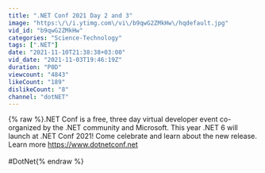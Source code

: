 ```yaml
---
title: ".NET Conf 2021 Day 2 and 3"
image: "https:\/\/i.ytimg.com\/vi\/b9qwG2ZMkHw\/hqdefault.jpg"
vid_id: "b9qwG2ZMkHw"
categories: "Science-Technology"
tags: [".NET"]
date: "2021-11-10T21:38:38+03:00"
vid_date: "2021-11-03T19:46:19Z"
duration: "P0D"
viewcount: "4843"
likeCount: "189"
dislikeCount: "8"
channel: "dotNET"
---
```

{% raw %}.NET Conf is a free, three day virtual developer event co-organized by the .NET community and Microsoft. This year .NET 6 will launch at .NET Conf 2021! Come celebrate and learn about the new release. Learn more <a rel="nofollow" target="blank" href="https://www.dotnetconf.net">https://www.dotnetconf.net</a><br /><br />#DotNet{% endraw %}
